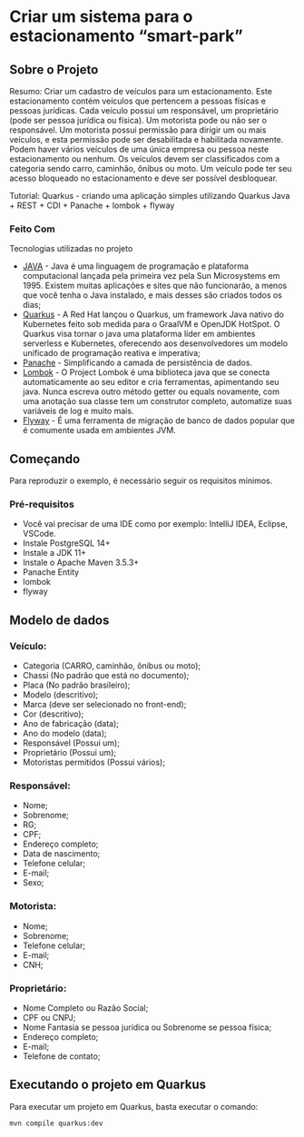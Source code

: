 # Criar um sistema para o estacionamento “smart-park” 


<!-- ABOUT THE PROJECT -->

## Sobre o Projeto

Resumo: Criar um cadastro de veículos para um estacionamento. Este estacionamento contém veículos que pertencem a pessoas físicas e pessoas jurídicas. Cada veículo possui um responsável, um proprietário (pode ser pessoa jurídica ou física). Um motorista pode ou não ser o responsável. Um motorista possui permissão para dirigir um ou mais veículos, e esta permissão pode ser desabilitada e habilitada novamente. Podem haver vários veículos de uma única empresa ou pessoa  neste estacionamento ou nenhum. Os veículos devem ser classificados com a categoria sendo carro, caminhão, ônibus ou moto. Um veículo pode ter seu acesso bloqueado no estacionamento e deve ser possível desbloquear.


Tutorial: Quarkus - criando uma aplicação simples utilizando Quarkus Java + REST + CDI + Panache + lombok + flyway

### Feito Com

Tecnologias utilizadas no projeto

- [JAVA](https://www.java.com/pt_BR/download/) - Java é uma linguagem de programação e plataforma computacional lançada pela primeira vez pela Sun Microsystems em 1995. Existem muitas aplicações e sites que não funcionarão, a menos que você tenha o Java instalado, e mais desses são criados todos os dias;
- [Quarkus](https://quarkus.io/) - A Red Hat lançou o Quarkus, um framework Java nativo do Kubernetes feito sob medida para o GraalVM e OpenJDK HotSpot. O Quarkus visa tornar o java uma plataforma líder em ambientes serverless e Kubernetes, oferecendo aos desenvolvedores um modelo unificado de programação reativa e imperativa;
- [Panache](https://quarkus.io/guides/hibernate-orm-panache) - Simplificando a camada de persistência de dados.
- [Lombok](https://projectlombok.org/) - O Project Lombok é uma biblioteca java que se conecta automaticamente ao seu editor e cria ferramentas, apimentando seu java.
Nunca escreva outro método getter ou equals novamente, com uma anotação sua classe tem um construtor completo, automatize suas variáveis de log e muito mais.
- [Flyway](https://quarkus.io/guides/flyway) - É uma ferramenta de migração de banco de dados popular que é comumente usada em ambientes JVM.


<!-- GETTING STARTED -->

## Começando

Para reproduzir o exemplo, é necessário seguir os requisitos mínimos.

### Pré-requisitos

 - Você vai precisar de uma IDE como por exemplo: IntelliJ IDEA, Eclipse, VSCode.
 - Instale PostgreSQL 14+
 - Instale a JDK 11+
 - Instale o Apache Maven 3.5.3+ 
 - Panache Entity
 - lombok
 - flyway



## Modelo de dados

### Veículo:
* Categoria (CARRO, caminhão, ônibus ou moto);
* Chassi (No padrão que está no documento);
* Placa (No padrão brasileiro);
* Modelo (descritivo);
* Marca (deve ser selecionado no front-end);
* Cor (descritivo);
* Ano de fabricação (data);
* Ano do modelo (data);
* Responsável (Possui um);
* Proprietário (Possui um);
* Motoristas permitidos (Possui vários);

### Responsável:
* Nome;
* Sobrenome;
* RG;
* CPF;
* Endereço completo;
* Data de nascimento;
* Telefone celular;
* E-mail;
* Sexo;

### Motorista:
* Nome;
* Sobrenome;
* Telefone celular;
* E-mail;
* CNH;

### Proprietário:
* Nome Completo ou Razão Social;
* CPF ou CNPJ;
* Nome Fantasia se pessoa jurídica ou Sobrenome se pessoa física;
* Endereço completo;
* E-mail;
* Telefone de contato;


## Executando o projeto em Quarkus

Para executar um projeto em Quarkus, basta executar o comando: 
```sh
mvn compile quarkus:dev
```
	
